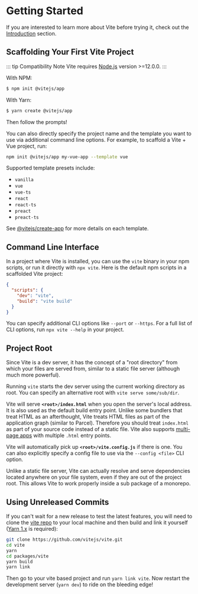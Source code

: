 # Getting Started

If you are interested to learn more about Vite before trying it, check out the [Introduction](./introduction) section.

## Scaffolding Your First Vite Project

::: tip Compatibility Note
Vite requires [Node.js](https://nodejs.org/en/) version >=12.0.0.
:::

With NPM:

```bash
$ npm init @vitejs/app
```

With Yarn:

```bash
$ yarn create @vitejs/app
```

Then follow the prompts!

You can also directly specify the project name and the template you want to use via additional command line options. For example, to scaffold a Vite + Vue project, run:

```bash
npm init @vitejs/app my-vue-app --template vue
```

Supported template presets include:

- `vanilla`
- `vue`
- `vue-ts`
- `react`
- `react-ts`
- `preact`
- `preact-ts`

See [@vitejs/create-app](https://github.com/vitejs/vite/tree/main/packages/create-app) for more details on each template.

## Command Line Interface

In a project where Vite is installed, you can use the `vite` binary in your npm scripts, or run it directly with `npx vite`. Here is the default npm scripts in a scaffolded Vite project:

```json
{
  "scripts": {
    "dev": "vite",
    "build": "vite build"
  }
}
```

You can specify additional CLI options like `--port` or `--https`. For a full list of CLI options, run `npx vite --help` in your project.

## Project Root

Since Vite is a dev server, it has the concept of a "root directory" from which your files are served from, similar to a static file server (although much more powerful).

Running `vite` starts the dev server using the current working directory as root. You can specify an alternative root with `vite serve some/sub/dir`.

Vite will serve **`<root>/index.html`** when you open the server's local address. It is also used as the default build entry point. Unlike some bundlers that treat HTML as an afterthought, Vite treats HTML files as part of the application graph (similar to Parcel). Therefore you should treat `index.html` as part of your source code instead of a static file. Vite also supports [multi-page apps](./build#multi-page-app) with multiple `.html` entry points.

Vite will automatically pick up **`<root>/vite.config.js`** if there is one. You can also explicitly specify a config file to use via the `--config <file>` CLI option.

Unlike a static file server, Vite can actually resolve and serve dependencies located anywhere on your file system, even if they are out of the project root. This allows Vite to work properly inside a sub package of a monorepo.

## Using Unreleased Commits

If you can't wait for a new release to test the latest features, you will need to clone the [vite repo](https://github.com/vitejs/vite) to your local machine and then build and link it yourself ([Yarn 1.x](https://classic.yarnpkg.com/lang/en/) is required):

```bash
git clone https://github.com/vitejs/vite.git
cd vite
yarn
cd packages/vite
yarn build
yarn link
```

Then go to your vite based project and run `yarn link vite`. Now restart the development server (`yarn dev`) to ride on the bleeding edge!

